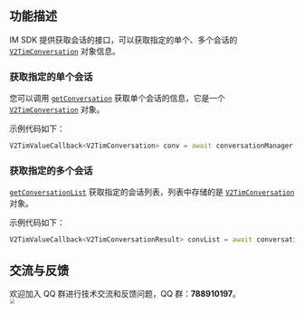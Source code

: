 ## 功能描述
IM SDK 提供获取会话的接口，可以获取指定的单个、多个会话的 [`V2TimConversation`](../../../api/guan-jian-lei/message/v2timconversation.md) 对象信息。

### 获取指定的单个会话
您可以调用 [`getConversation`](../../../api/v2timconversationmanager/getconversation.md) 获取单个会话的信息，它是一个 [`V2TimConversation`](../../../api/guan-jian-lei/message/v2timconversation.md) 对象。

示例代码如下：


```dart
V2TimValueCallback<V2TimConversation> conv = await conversationManager.getConversation(conversationID: "conversationID");
```


### 获取指定的多个会话

[`getConversationList`](../../../api/v2timconversationmanager/getconversationlist.md) 获取指定的会话列表，列表中存储的是 [`V2TimConversation`](../../../api/guan-jian-lei/message/v2timconversation.md) 对象。

示例代码如下：


```dart
V2TimValueCallback<V2TimConversationResult> convList = await conversationManager.getConversationList(nextSeq: '', count: 10);
```


## 交流与反馈

欢迎加入 QQ 群进行技术交流和反馈问题，QQ 群：**788910197**。
<img style="width: 200px; max-width: inherit; zoom: 50%;" src="https://qcloudimg.tencent-cloud.cn/raw/f351a1640d265047db85ffab1cd086a7.png" />

